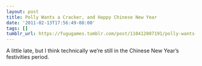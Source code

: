 ```yaml
---
layout: post
title: Polly Wants a Cracker, and Happy Chinese New Year
date: '2011-02-13T17:56:49-08:00'
tags: []
tumblr_url: https://fugugames.tumblr.com/post/110412007191/polly-wants-a-cracker-and-happy-chinese-new-year
---
```

A little late, but I think technically we’re still in the Chinese New Year’s festivities period.

